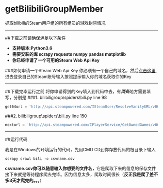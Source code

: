 # getBilibiliGroupMember
抓取bilibili的Steam用户组的所有组员的游戏封禁情况

****
##下载之前请确保满足以下条件

* **支持版本:Python3.6**
* **需要安装的库 scrapy requests numpy pandas matplotlib**
* **你已经申请了一个可用的Steam Web Api Key**

###如何申请一个Steam Web Api Key
你必须有一个自己的域名，然后[点击这里](http://steamcommunity.com/dev),进去登录自己的Steam账号输入按照提示输入你的域名获取你的Key

****
##下载完毕运行之前
将你申请得到的Key填入到代码中去，有***两处***地方需要填写，分别是
###1. bilibiligroup\spiders\bili.py line 98
```python
get64url = 'http://api.steampowered.com/ISteamUser/ResolveVanityURL/v0001/?key={Your Steam API key}&vanityurl={}'# {Your Steam API key}中间填入你的key，两个花括号要删掉
```
###2. bilibiligroup\spiders\bili.py line 150
```python
nexturl = 'http://api.steampowered.com/IPlayerService/GetOwnedGames/v0001/?key={Your Steam API key}&steamid={}&format=json'# {Your Steam API key}中间填入你的key，两个花括号要删掉
```

****
##运行代码

我是在Windows的环境运行的代码，先用CMD CD到你存放代码的根目录下输入

    scrapy crawl bili -o csvname.csv
__csvname.csv你可以随意输入你想要的文件名__，它是爬取下来的信息的保存文件
接下来就是等待程序爬去完毕。因为信息太多，爬取时间很长（__反正我是爬了差不多3天才爬完的。。。__）
